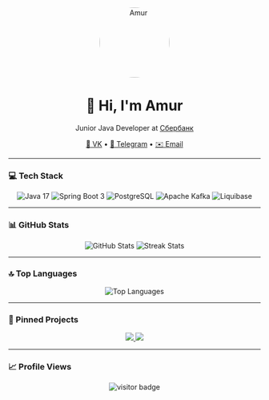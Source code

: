 <div align="center">
  <a href="https://vk.com/idamur00" target="_blank">
    <img src="https://avatars.githubusercontent.com/u/1d59fb46-80f1-4a14-a17a-849ac1d3c65a?s=250"
         alt="Amur" width="140" style="border-radius:50%;" />
  </a>
  <h1>👋 Hi, I'm Amur</h1>
  <p>Junior Java Developer at <a href="https://www.sberbank.ru" target="_blank">Сбербанк</a></p>
  <p>
    <a href="https://vk.com/idamur00">🔗 VK</a> •
    <a href="https://t.me/your_tg">💬 Telegram</a> •
    <a href="mailto:your.email@example.com">✉️ Email</a>
  </p>
</div>

---

### 💻 Tech Stack
<p align="center">
  <img src="https://img.shields.io/badge/Java-17-blue?logo=java" alt="Java 17" />
  <img src="https://img.shields.io/badge/Spring%20Boot-3.0-green?logo=springboot" alt="Spring Boot 3" />
  <img src="https://img.shields.io/badge/PostgreSQL-13-blue?logo=postgresql" alt="PostgreSQL" />
  <img src="https://img.shields.io/badge/Kafka-2.13-orange?logo=apachekafka" alt="Apache Kafka" />
  <img src="https://img.shields.io/badge/Liquibase-4.0-lightgrey?logo=liquibase" alt="Liquibase" />
</p>

---

### 📊 GitHub Stats
<div align="center">
  <img src="https://github-readme-stats.vercel.app/api?username=Amur312&theme=dark&show_icons=true&hide_border=true" 
       alt="GitHub Stats" />
  <img src="https://github-readme-streak-stats.herokuapp.com/?user=Amur312&theme=dark&hide_border=true" 
       alt="Streak Stats" />
</div>

---

### 🔝 Top Languages
<div align="center">
  <img src="https://github-readme-stats.vercel.app/api/top-langs?username=Amur312&layout=compact&theme=dark&hide_border=true" 
       alt="Top Languages" />
</div>

---

### 📌 Pinned Projects
<div align="center">
  <a href="https://github.com/Amur312/your-project-1">
    <img src="https://github-readme-stats.vercel.app/api/pin/?username=Amur312&repo=your-project-1&theme=dark" />
  </a>
  <a href="https://github.com/Amur312/your-project-2">
    <img src="https://github-readme-stats.vercel.app/api/pin/?username=Amur312&repo=your-project-2&theme=dark" />
  </a>
</div>

---

### 📈 Profile Views
<div align="center">
  <img src="https://visitor-badge.laobi.icu/badge?page_id=Amur312.Amur312&theme=dark" 
       alt="visitor badge" />
</div>
